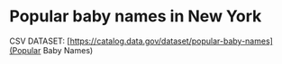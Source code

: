 # Popular baby names in New York

CSV DATASET: [https://catalog.data.gov/dataset/popular-baby-names](Popular Baby Names)
